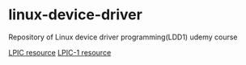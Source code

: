 # linux-device-driver
Repository of Linux device driver programming(LDD1) udemy course 

[LPIC resource](http://linuxcert.ir/)
[LPIC-1 resource](https://developer.ibm.com/tutorials/l-lpic1-map/)
